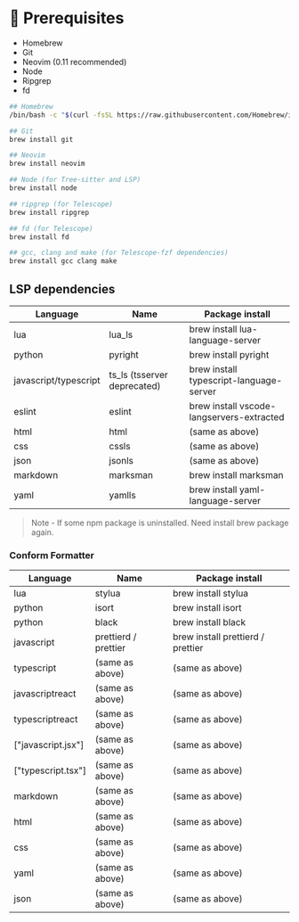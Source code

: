 # 🧰 Prerequisites

- Homebrew
- Git
- Neovim (0.11 recommended)
- Node
- Ripgrep
- fd

```bash
## Homebrew
/bin/bash -c "$(curl -fsSL https://raw.githubusercontent.com/Homebrew/install/HEAD/install.sh)"

## Git
brew install git

## Neovim
brew install neovim

## Node (for Tree-sitter and LSP)
brew install node

## ripgrep (for Telescope)
brew install ripgrep

## fd (for Telescope)
brew install fd

## gcc, clang and make (for Telescope-fzf dependencies)
brew install gcc clang make
```

## LSP dependencies

| Language | Name | Package install |
| -- | -- | -- |
| lua | lua_ls | brew install lua-language-server |
| python | pyright | brew install pyright |
| javascript/typescript | ts_ls (tsserver deprecated) | brew install typescript-language-server |
| eslint | eslint | brew install vscode-langservers-extracted |
| html | html | (same as above) |
| css | cssls | (same as above) |
| json | jsonls | (same as above) |
| markdown | marksman  | brew install marksman |
| yaml | yamlls | brew install yaml-language-server |

> Note - If some npm package is uninstalled. Need install brew package again.

### Conform Formatter

| Language | Name | Package install |
| -- | -- | -- |
| lua | stylua | brew install stylua |
| python | isort | brew install isort |
| python | black | brew install black |
| javascript | prettierd / prettier | brew install prettierd / prettier |
| typescript | (same as above) | (same as above) |
| javascriptreact | (same as above) | (same as above) |
| typescriptreact | (same as above) | (same as above) |
| ["javascript.jsx"] | (same as above) | (same as above) |
| ["typescript.tsx"] | (same as above) | (same as above) |
| markdown | (same as above) | (same as above) |
| html | (same as above) | (same as above) |
| css | (same as above) | (same as above) |
| yaml | (same as above) | (same as above) |
| json | (same as above) | (same as above) |


